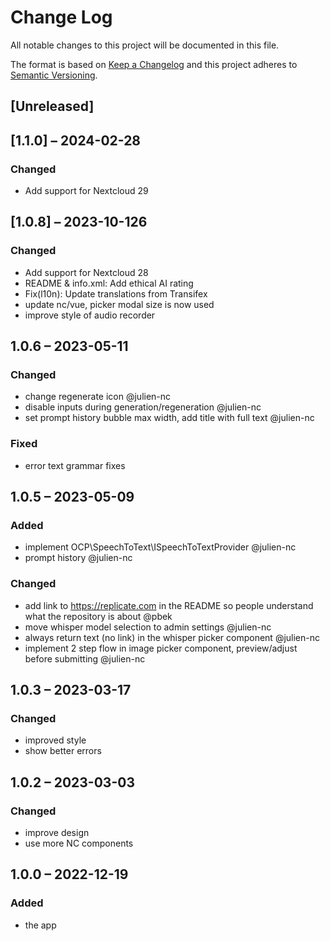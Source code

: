 # Change Log
All notable changes to this project will be documented in this file.

The format is based on [Keep a Changelog](http://keepachangelog.com/)
and this project adheres to [Semantic Versioning](http://semver.org/).

## [Unreleased]

## [1.1.0] – 2024-02-28

### Changed

- Add support for Nextcloud 29

## [1.0.8] – 2023-10-126

### Changed

- Add support for Nextcloud 28
- README & info.xml: Add ethical AI rating
- Fix(l10n): Update translations from Transifex
- update nc/vue, picker modal size is now used
- improve style of audio recorder


## 1.0.6 – 2023-05-11

### Changed

- change regenerate icon @julien-nc
- disable inputs during generation/regeneration @julien-nc
- set prompt history bubble max width, add title with full text @julien-nc

### Fixed

- error text grammar fixes

## 1.0.5 – 2023-05-09

### Added

- implement OCP\SpeechToText\ISpeechToTextProvider @julien-nc
- prompt history @julien-nc

### Changed

- add link to https://replicate.com in the README so people understand what the repository is about @pbek
- move whisper model selection to admin settings @julien-nc
- always return text (no link) in the whisper picker component @julien-nc
- implement 2 step flow in image picker component, preview/adjust before submitting @julien-nc

## 1.0.3 – 2023-03-17
### Changed
- improved style
- show better errors

## 1.0.2 – 2023-03-03
### Changed
- improve design
- use more NC components

## 1.0.0 – 2022-12-19
### Added
* the app
